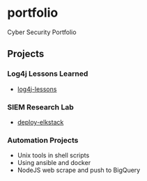 # portfolio
Cyber Security Portfolio

## Projects
### Log4j Lessons Learned
* [log4j-lessons](https://github.com/robforee/log4j-lessons)
### SIEM Research Lab
* [deploy-elkstack](https://github.com/robforee/deploy-elkstack)

### Automation Projects
* Unix tools in shell scripts
* Using ansible and docker 
* NodeJS web scrape and push to BigQuery
